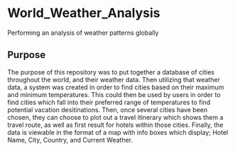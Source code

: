 # World_Weather_Analysis
Performing an analysis of weather patterns globally
## Purpose
The purpose of this repository was to put together a database of cities throughout the world, and their weather data.  Then utilizing that weather data, a system was created in order to find cities based on their maximum and minimum temperatures.  This could then be used by users in order to find cities which fall into their preferred range of temperatures to find potential vacation desitinations.  Then, once several cities have been chosen, they can choose to plot out a travel itinerary which shows them a travel route, as well as first result for hotels within those cities.  Finally, the data is viewable in the format of a map with info boxes which display; Hotel Name, City, Country, and Current Weather.
